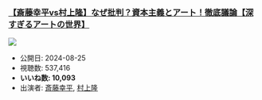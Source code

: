 ### [【斎藤幸平vs村上隆】なぜ批判？資本主義とアート！徹底議論【深すぎるアートの世界】](https://www.youtube.com/watch?v=I8lBaOxBwNY)
[![](https://img.youtube.com/vi/I8lBaOxBwNY/sddefault.jpg)](https://www.youtube.com/watch?v=I8lBaOxBwNY)
-   公開日: 2024-08-25
-   視聴数: 537,416
-   **いいね数: 10,093**
-   出演者: [斎藤幸平](/rehacq_fan/people/斎藤幸平 "wikilink"), [村上隆](/rehacq_fan/people/村上隆 "wikilink")
